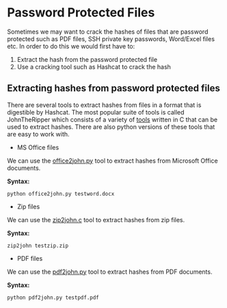 # Password Protected Files

Sometimes we may want to crack the hashes of files that are password protected such as PDF files, SSH private key passwords, Word/Excel files etc. In order to do this we would first have to:
1. Extract the hash from the password protected file
2. Use a cracking tool such as Hashcat to crack the hash

## Extracting hashes from password protected files

There are several tools to extract hashes from files in a format that is digestible by Hashcat. The most popular suite of tools is called JohnTheRipper which consists of a variety of [tools](https://github.com/openwall/john/tree/bleeding-jumbo/src) written in C that can be used to extract hashes. There are also python versions of these tools that are easy to work with.

+ MS Office files

We can use the [office2john.py](https://raw.githubusercontent.com/magnumripper/JohnTheRipper/bleeding-jumbo/run/office2john.py) tool to extract hashes from Microsoft Office documents.

**Syntax:**

```console
python office2john.py testword.docx
```

+ Zip files

We can use the [zip2john.c](https://github.com/openwall/john/blob/bleeding-jumbo/src/zip2john.c) tool to extract hashes from zip files.

**Syntax:**

```console
zip2john testzip.zip
```

+ PDF files

We can use the [pdf2john.py](https://raw.githubusercontent.com/truongkma/ctf-tools/master/John/run/pdf2john.py) tool to extract hashes from PDF documents.

**Syntax:**

```console
python pdf2john.py testpdf.pdf
```
